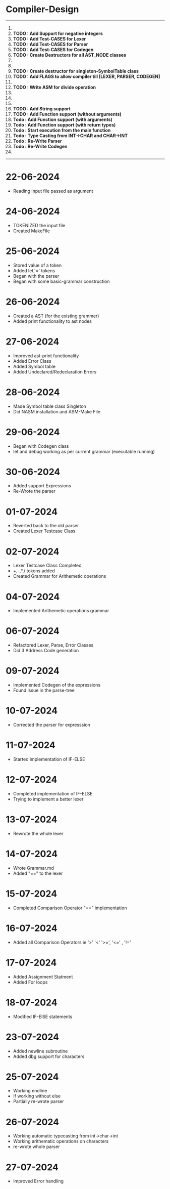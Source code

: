 # Compiler-Design
----
1.  
2.  **TODO : Add Support for negative integers**
3.  **TODO : Add Test-CASES for Lexer**
4.  **TODO : Add Test-CASES for Parser**
5.  **TODO : Add Test-CASES for Codegen**
6.  **TODO : Create Destructors for all AST_NODE classes**
7.  <!-- **TODO : Create a Error Class** -->
8.  <!-- **TODO : Get DBG to compile to ASM** -->
9.  **TODO : Create destructor for singleton-SymbolTable class**
10. **TODO : Add FLAGS to allow compiler till [LEXER, PARSER, CODEGEN]**
11. <!-- **TODO : Change lexer to be able to recognize operators even without space** -->
12. **TODO : Write ASM for divide operation**
13. <!-- **TODO : Make a ENDLINE** --!>
14. <!-- **TODO : Add Better Error Handling** --!>
15. <!-- **TODO : Add Character support** --!>
16. **TODO : Add String support**
17. **TODO : Add Function support (without arguments)**
18. **Todo : Add Function support (with arguments)**
19. **Todo : Add Function support (with return types)**
19. **Todo : Start execution from the main function**
20. **Todo : Type Casting from INT->CHAR and CHAR->INT**
21. **Todo : Re-Write Parser**
22. **Todo : Re-Write Codegen**
23. <!-- **Todo : Allow IF without ELSE** --!>
----

# 22-06-2024
- Reading input file passed as argument

# 24-06-2024
- TOKENIZED the input file
- Created MakeFile

# 25-06-2024
- Stored value of a token
- Added let,'=' tokens
- Began with the parser
- Began with some basic-grammar construction

# 26-06-2024
- Created a AST (for the existing grammer)
- Added print functionality to ast nodes

# 27-06-2024
- Improved ast-print functionality
- Added Error Class
- Added Symbol table
- Added Undeclared/Redeclaration Errors

# 28-06-2024
- Made Symbol table class Singleton
- Did NASM installation and ASM-Make File

# 29-06-2024
- Began with Codegen class
- let and debug working as per current grammar (executable running)

# 30-06-2024
- Added support Expressions
- Re-Wrote the parser

# 01-07-2024
- Reverted back to the old parser
- Created Lexer Testcase Class


# 02-07-2024
- Lexer Testcase Class Completed
- +,-,*,/ tokens added
- Created Grammar for Arithemetic operations

# 04-07-2024
- Implemented Arithemetic operations grammar

# 06-07-2024
- Refactored Lexer, Parse, Error Classes
- Did 3 Address Code generation

# 09-07-2024
- Implemented Codegen of the expressions
- Found issue in the parse-tree

# 10-07-2024
- Corrected the parser for expresssion

# 11-07-2024
- Started implementation of IF-ELSE

# 12-07-2024
- Completed implementation of IF-ELSE
- Trying to implement a better lexer

# 13-07-2024
- Rewrote the whole lexer

# 14-07-2024
- Wrote Grammar.md
- Added "==" to the lexer

# 15-07-2024
- Completed Comparison Operator "==" implementation

# 16-07-2024
- Added all Comparison Operators ie '>' '<' '>=', '<=' , '!='

# 17-07-2024
- Added Assignment Statment
- Added For loops

# 18-07-2024
- Modified IF-ElSE statements

# 23-07-2024
- Added newline subroutine
- Added dbg support for characters

# 25-07-2024
- Working endline
- If working without else
- Partially re-wrote parser

# 26-07-2024
- Working automatic typecasting from int->char->int
- Working arithematic operations on characters
- re-wrote whole parser

# 27-07-2024
- Improved Error handling